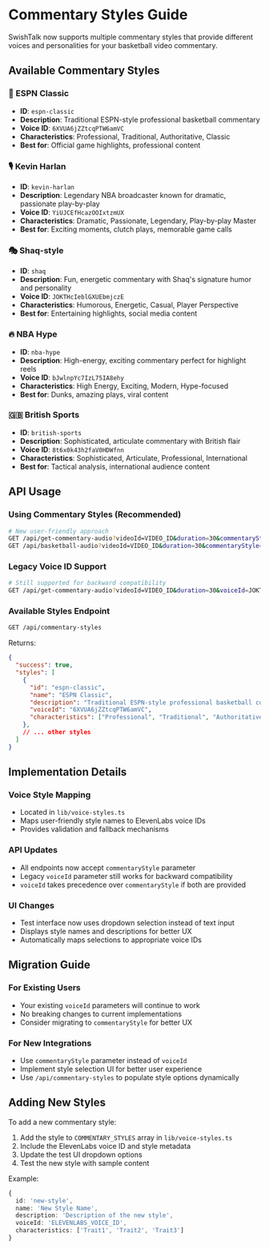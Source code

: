# Commentary Styles Guide

SwishTalk now supports multiple commentary styles that provide different voices and personalities for your basketball video commentary.

## Available Commentary Styles

### 🏀 ESPN Classic
- **ID**: `espn-classic`
- **Description**: Traditional ESPN-style professional basketball commentary
- **Voice ID**: `6XVUA6jZZtcqPTW6amVC`
- **Characteristics**: Professional, Traditional, Authoritative, Classic
- **Best for**: Official game highlights, professional content

### 🎙️ Kevin Harlan
- **ID**: `kevin-harlan`
- **Description**: Legendary NBA broadcaster known for dramatic, passionate play-by-play
- **Voice ID**: `YiUJCEfHcazOOIxtzmUX`
- **Characteristics**: Dramatic, Passionate, Legendary, Play-by-play Master
- **Best for**: Exciting moments, clutch plays, memorable game calls

### 🎭 Shaq-style
- **ID**: `shaq`
- **Description**: Fun, energetic commentary with Shaq's signature humor and personality
- **Voice ID**: `JOKTHcIeblGXUEbmjczE`
- **Characteristics**: Humorous, Energetic, Casual, Player Perspective
- **Best for**: Entertaining highlights, social media content

### 🔥 NBA Hype
- **ID**: `nba-hype`
- **Description**: High-energy, exciting commentary perfect for highlight reels
- **Voice ID**: `bJwlnpYc7IzL75IA8ehy`
- **Characteristics**: High Energy, Exciting, Modern, Hype-focused
- **Best for**: Dunks, amazing plays, viral content

### 🇬🇧 British Sports
- **ID**: `british-sports`
- **Description**: Sophisticated, articulate commentary with British flair
- **Voice ID**: `8t6x0k43h2faV0HDWfnn`
- **Characteristics**: Sophisticated, Articulate, Professional, International
- **Best for**: Tactical analysis, international audience content

## API Usage

### Using Commentary Styles (Recommended)

```bash
# New user-friendly approach
GET /api/get-commentary-audio?videoId=VIDEO_ID&duration=30&commentaryStyle=shaq
GET /api/basketball-audio?videoId=VIDEO_ID&duration=30&commentaryStyle=nba-hype
```

### Legacy Voice ID Support

```bash
# Still supported for backward compatibility
GET /api/get-commentary-audio?videoId=VIDEO_ID&duration=30&voiceId=JOKTHcIeblGXUEbmjczE
```

### Available Styles Endpoint

```bash
GET /api/commentary-styles
```

Returns:
```json
{
  "success": true,
  "styles": [
    {
      "id": "espn-classic",
      "name": "ESPN Classic",
      "description": "Traditional ESPN-style professional basketball commentary",
      "voiceId": "6XVUA6jZZtcqPTW6amVC",
      "characteristics": ["Professional", "Traditional", "Authoritative", "Classic"]
    },
    // ... other styles
  ]
}
```

## Implementation Details

### Voice Style Mapping
- Located in `lib/voice-styles.ts`
- Maps user-friendly style names to ElevenLabs voice IDs
- Provides validation and fallback mechanisms

### API Updates
- All endpoints now accept `commentaryStyle` parameter
- Legacy `voiceId` parameter still works for backward compatibility
- `voiceId` takes precedence over `commentaryStyle` if both are provided

### UI Changes
- Test interface now uses dropdown selection instead of text input
- Displays style names and descriptions for better UX
- Automatically maps selections to appropriate voice IDs

## Migration Guide

### For Existing Users
- Your existing `voiceId` parameters will continue to work
- No breaking changes to current implementations
- Consider migrating to `commentaryStyle` for better UX

### For New Integrations
- Use `commentaryStyle` parameter instead of `voiceId`
- Implement style selection UI for better user experience
- Use `/api/commentary-styles` to populate style options dynamically

## Adding New Styles

To add a new commentary style:

1. Add the style to `COMMENTARY_STYLES` array in `lib/voice-styles.ts`
2. Include the ElevenLabs voice ID and style metadata
3. Update the test UI dropdown options
4. Test the new style with sample content

Example:
```typescript
{
  id: 'new-style',
  name: 'New Style Name',
  description: 'Description of the new style',
  voiceId: 'ELEVENLABS_VOICE_ID',
  characteristics: ['Trait1', 'Trait2', 'Trait3']
}
```